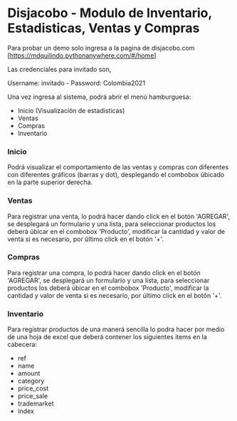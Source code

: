 # Disjacobo - Modulo de Inventario, Estadisticas, Ventas y Compras

Para probar un demo solo ingresa a la pagina de disjacobo.com [https://mdquilindo.pythonanywhere.com/#/home]

Las credenciales para invitado son,

Username: invitado -
Password: Colombia2021

Una vez ingresa al sistema, podrá abrir el menú hamburguesa:

* Inicio (Visualización de estadisticas)
* Ventas
* Compras
* Inventario

### Inicio
Podrá visualizar el comportamiento de las ventas y compras con diferentes con diferentes gráficos (barras y dot), desplegando el combobox úbicado en la parte superior derecha.

### Ventas
Para registrar una venta, lo podrá hacer dando click en el botón 'AGREGAR', se desplegará un formulario y una lista, para seleccionar productos los deberá úbicar en el combobox 'Producto', modificar la cantidad y valor de venta si es necesario, por último click en el botón '+'.

### Compras
Para registrar una compra, lo podrá hacer dando click en el botón 'AGREGAR', se desplegará un formulario y una lista, para seleccionar productos los deberá úbicar en el combobox 'Producto', modificar la cantidad y valor de venta si es necesario, por último click en el botón '+'.

### Inventario
Para registrar productos de una manerá sencilla lo podra hacer por medio de una hoja de excel que deberá contener los siguientes items en la cabecera:
* ref
* name
* amount
* category
* price_cost
* price_sale
* trademarket
* index
